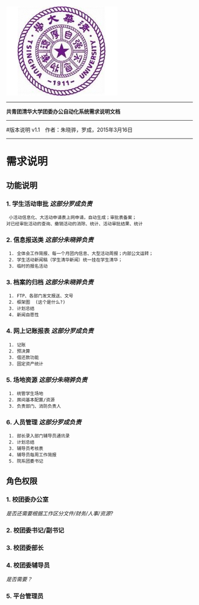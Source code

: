 ![thulogo](./figs/logo_thu.jpg)
************************************
**共青团清华大学团委办公自动化系统需求说明文档**
****************
#版本说明
v1.1　作者：朱晓骅，罗成，2015年3月16日
*********************************************

# 需求说明
## 功能说明

### 1. 学生活动审批 *这部分罗成负责*
<!-- 这部分与现有学生清华、我去网相结合，改进现有漏洞，添加若干功能，视觉上整合成完整的活动申请审批功能 -->	
     小活动信息化、大活动申请表上网申请，自动生成；审批表备案；
	对已经审批活动的查询、撤销活动的消除、统计、活动审批结果、统计

### 2. 信息报送类 *这部分朱晓骅负责*
<!-- 活动的报送功能，主要是信息的推送，文件的提交（简单的在线编辑），在线显示、查询，这部分目前团委办公室也不清晰，需要先梳理具体工作流程，再梳理网站功能流程 -->
     1. 全体会工作简报、每一个月团内信息、大型活动周报；内部公文运转；
     2. 学生活动新闻稿（学生清华新闻）统一挂在学生清华；
     3. 临时的报名活动

### 3. 档案的归档 *这部分朱晓骅负责*
<!-- 这部分需要明确具体工作的流程 -->
     1. FTP、各部门发文报送、文号
     2. 框架图  (这个是什么?)
     3. 计划总结
     4. 新闻自愿性

### 4. 网上记账报表 *这部分罗成负责*
<!-- 这部分的功能基本保持现有流程不变，主要是电子化的过程 -->
     1. 记账
     2. 预决算
     3. 借还款功能
     3. 固定资产统计
     
### 5. 场地资源 *这部分朱晓骅负责*
<!-- 这部分是全新的工作，目前实体化的没有进行 -->
     1. 统管学生场地
     2. 房间基本配置/资源
     3. 负责部门、消防负责人

### 6. 人员管理 *这部分罗成负责*
<!-- 这部分需要联系办公室和组织部协作完成 -->
     1. 部长录入部门辅导员通讯录
     2. 计划总结
     3. 辅导员考核表
     4. 辅导员每周工作简报
     5. 院系团委书记

## 角色权限

### 1. 校团委办公室
*是否还需要根据工作区分文件/财务/人事/资源?*
### 2. 校团委书记/副书记
### 3. 校团委部长
### 4. 校团委辅导员
*是否需要？*
### 5. 平台管理员

